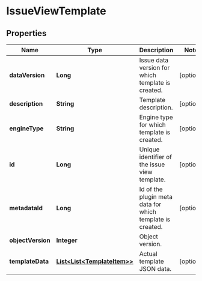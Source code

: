
# IssueViewTemplate

## Properties
Name | Type | Description | Notes
------------ | ------------- | ------------- | -------------
**dataVersion** | **Long** | Issue data version for which template is created. |  [optional]
**description** | **String** | Template description. |  [optional]
**engineType** | **String** | Engine type for which template is created. |  [optional]
**id** | **Long** | Unique identifier of the issue view template. |  [optional]
**metadataId** | **Long** | Id of the plugin meta data for which template is created. |  [optional]
**objectVersion** | **Integer** | Object version. | 
**templateData** | [**List&lt;List&lt;TemplateItem&gt;&gt;**](List.md) | Actual template JSON data. |  [optional]



